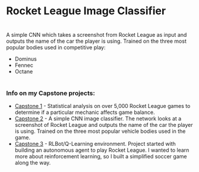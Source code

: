 # Rocket League Image Classifier
#
A simple CNN which takes a screenshot from Rocket League as input and outputs the name of the car the player is using. Trained on the three most popular bodies used in competitive play:
- Dominus
- Fennec
- Octane
#
#


### Info on my Capstone projects:
- [Capstone 1](https://github.com/bdotbull/rl-stats-eda) -
Statistical analysis on over 5,000 Rocket League games to determine if a particular mechanic affects game balance.
- [Capstone 2](https://github.com/bdotbull/capst2ne) -
A simple CNN image classifier. The network looks at a screenshot of Rocket League and outputs the name of the car the player is using. Trained on the three most popular vehicle bodies used in the game.
- [Capstone 3](https://github.com/bdotbull/rl_cap3) -
RLBot/Q-Learning environment. Project started with building an autonomous agent to play Rocket League. I wanted to learn more about reinforcement learning, so I built a simplified soccer game along the way.
